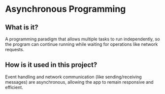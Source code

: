# Asynchronous Programming

## What is it?
A programming paradigm that allows multiple tasks to run independently, so the program can continue running while waiting for operations like network requests.

## How is it used in this project?
Event handling and network communication (like sending/receiving messages) are asynchronous, allowing the app to remain responsive and efficient. 